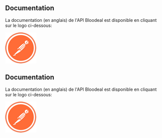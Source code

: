 
## Documentation

La documentation (en anglais) de l'API Bloodeal est disponible en cliquant sur le logo ci-dessous:

<a href="https://documenter.getpostman.com/view/16167513/Uyr7HeJk" target="_blank">
<img src="https://github.com/jpvincent1980/jpvincent1980/blob/main/assets/img/logo-postman.png" />
</a>

## Documentation

La documentation (en anglais) de l'API Bloodeal est disponible en cliquant sur le logo ci-dessous:

<a href="https://documenter.getpostman.com/view/16167513/Uyr7HeJk" target="_blank">
<img src="https://github.com/jpvincent1980/jpvincent1980/blob/main/assets/img/logo-postman.png" />
</a>
